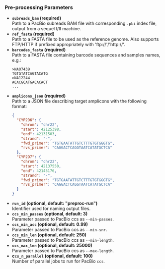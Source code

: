 ### Pre-processing Parameters

* **`subreads_bam` (required)**  
  Path to a PacBio subreads BAM file with corresponding `.pbi` index file, output from a sequel I/II machine.
* **`ref_fasta` (required)**  
  Path to a FASTA file to be used as the reference genome. Also supports FTP/HTTP if prefixed appropriately with 'ftp://'/'http://'. 
* **`barcodes_fasta` (required)**  
  Path to a FASTA file containing barcode sequences and samples names, e.g.:
  ```
  >NA07439
  TGTGTATCAGTACATG
  >NA12244
  ACACGCATGACACACT
  ...
  ```
* **`amplicons_json` (required)**  
  Path to a JSON file describing target amplicons with the following format:
  ```JSON
  {
    "CYP2D6": {
      "chrom": "chr22",
      "start": 42125398,
      "end": 42131503,
      "strand": "-",
      "fwd_primer": "TGTGAATATTGTCTTTGTGTGGGTG",
      "rvs_primer": "CAGGACTCAGGTAATCATATGCTCA"
    },
    "CYP2D7": {
      "chrom": "chr22",
      "start": 42137550,
      "end": 42145176,
      "strand": "-",
      "fwd_primer": "TGTGAATATTGTCTTTGTGTGGGTG",
      "rvs_primer": "CAGGACTCAGGTAATCATATGCTCA"
    }
  }
  ```
* **`run_id` (optional, default: "preproc-run")**  
  Identifier used for naming output files.
* **`ccs_min_passes` (optional, default: 3)**  
  Parameter passed to PacBio ccs as `--min-passes`.
* **`ccs_min_acc` (optional, default: 0.99)**  
  Parameter passed to PacBio ccs as `--min-snr`.
* **`ccs_min_len` (optional, default: 250)**  
  Parameter passed to PacBio ccs as `--min-length`.
* **`ccs_max_len` (optional, default: 25000)**  
  Parameter passed to PacBio ccs as `--max-length`.
* **c`cs_n_parallel` (optional, default: 100)**  
  Number of parallel jobs to run for PacBio `ccs`.
  